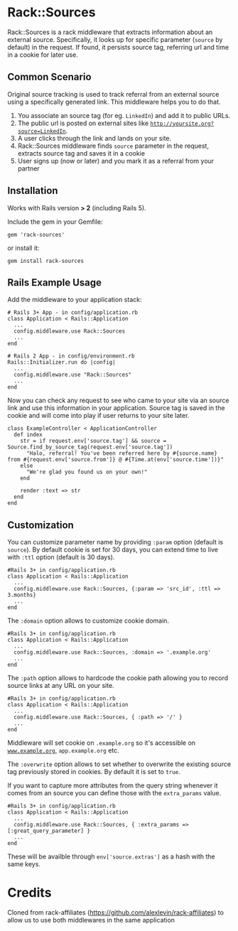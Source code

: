 Rack::Sources
================

Rack::Sources is a rack middleware that extracts information about an external source. Specifically, it looks up for specific parameter (<code>source</code> by default) in the request. If found, it persists source tag, referring url and time in a cookie for later use.

Common Scenario
---------------

Original source tracking is used to track referral from an external source using a specifically generated link. This middleware helps you to do that.

1. You associate an source tag (for eg. <code>LinkedIn</code>) and add it to public URLs.
2. The public url is posted on external sites like <code>http://yoursite.org?source=LinkedIn</code>.
3. A user clicks through the link and lands on your site.
4. Rack::Sources middleware finds <code>source</code> parameter in the request, extracts source tag and saves it in a cookie
5. User signs up (now or later) and you mark it as a referral from your partner

Installation
------------
Works with Rails version **> 2** (including Rails 5).

Include the gem in your Gemfile:

    gem 'rack-sources'
    
or install it:

    gem install rack-sources

Rails Example Usage
---------------------

Add the middleware to your application stack:

    # Rails 3+ App - in config/application.rb
    class Application < Rails::Application
      ...
      config.middleware.use Rack::Sources
      ...
    end
    
    # Rails 2 App - in config/environment.rb
    Rails::Initializer.run do |config|
      ...
      config.middleware.use "Rack::Sources"
      ...
    end

Now you can check any request to see who came to your site via an source link and use this information in your application. Source tag is saved in the cookie and will come into play if user returns to your site later.

    class ExampleController < ApplicationController
      def index
        str = if request.env['source.tag'] && source = Source.find_by_source_tag(request.env['source.tag'])
          "Halo, referral! You've been referred here by #{source.name} from #{request.env['source.from']} @ #{Time.at(env['source.time'])}"
        else
          "We're glad you found us on your own!"
        end
        
        render :text => str
      end
    end


Customization
-------------

You can customize parameter name by providing <code>:param</code> option (default is <code>source</code>).
By default cookie is set for 30 days, you can extend time to live with <code>:ttl</code> option (default is 30 days). 

    #Rails 3+ in config/application.rb
    class Application < Rails::Application
      ...
      config.middleware.use Rack::Sources, {:param => 'src_id', :ttl => 3.months}
      ...
    end

The <code>:domain</code> option allows to customize cookie domain. 

    #Rails 3+ in config/application.rb
    class Application < Rails::Application
      ...
      config.middleware.use Rack::Sources, :domain => '.example.org'
      ...
    end

The <code>:path</code> option allows to hardcode the cookie path allowing you to record source links at any URL on your site.

    #Rails 3+ in config/application.rb
    class Application < Rails::Application
      ...
      config.middleware.use Rack::Sources, { :path => '/' }
      ...
    end

Middleware will set cookie on <code>.example.org</code> so it's accessible on <code>www.example.org</code>, <code>app.example.org</code> etc.

The <code>:overwrite</code> option allows to set whether to overwrite the existing source tag previously stored in cookies. By default it is set to `true`.

If you want to capture more attributes from the query string whenever it comes from an source you can define those with the <code>extra_params</code> value.

    #Rails 3+ in config/application.rb
    class Application < Rails::Application
      ...
      config.middleware.use Rack::Sources, { :extra_params => [:great_query_parameter] }
      ...
    end

These will be availble through <code>env['source.extras']</code> as a hash with the same keys.

Credits
=======

Cloned from rack-affiliates (https://github.com/alexlevin/rack-affiliates) to allow us to use both middlewares in the same application